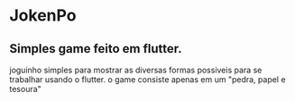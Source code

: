 # JokenPo



## Simples game feito em flutter.

joguinho simples para mostrar as diversas formas possiveis para se trabalhar usando o flutter.
o game consiste apenas em um "pedra, papel e tesoura"